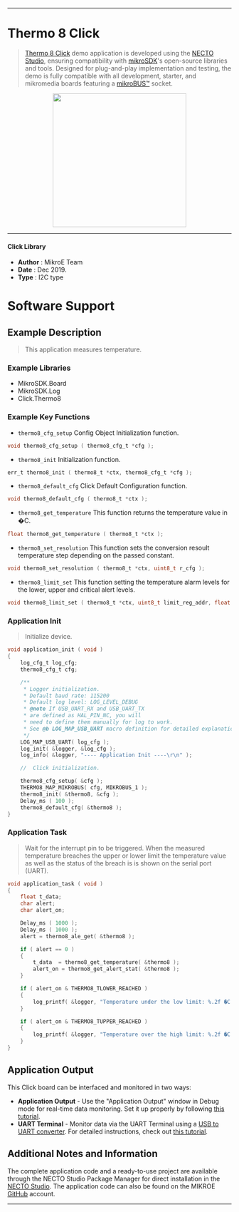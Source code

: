 
---
# Thermo 8 Click

> [Thermo 8 Click](https://www.mikroe.com/?pid_product=MIKROE-3290) demo application is developed using
the [NECTO Studio](https://www.mikroe.com/necto), ensuring compatibility with [mikroSDK](https://www.mikroe.com/mikrosdk)'s
open-source libraries and tools. Designed for plug-and-play implementation and testing, the demo is fully compatible with
all development, starter, and mikromedia boards featuring a [mikroBUS&trade;](https://www.mikroe.com/mikrobus) socket.

<p align="center">
  <img src="https://www.mikroe.com/?pid_product=MIKROE-3290&image=1" height=300px>
</p>

---

#### Click Library

- **Author**        : MikroE Team
- **Date**          : Dec 2019.
- **Type**          : I2C type

# Software Support

## Example Description

> This application measures temperature.

### Example Libraries

- MikroSDK.Board
- MikroSDK.Log
- Click.Thermo8

### Example Key Functions

- `thermo8_cfg_setup` Config Object Initialization function. 
```c
void thermo8_cfg_setup ( thermo8_cfg_t *cfg );
``` 
 
- `thermo8_init` Initialization function. 
```c
err_t thermo8_init ( thermo8_t *ctx, thermo8_cfg_t *cfg );
```

- `thermo8_default_cfg` Click Default Configuration function. 
```c
void thermo8_default_cfg ( thermo8_t *ctx );
```

- `thermo8_get_temperature` This function returns the temperature value in �C. 
```c
float thermo8_get_temperature ( thermo8_t *ctx );
```
 
- `thermo8_set_resolution` This function sets the conversion resoult temperature step depending on the passed constant. 
```c
void thermo8_set_resolution ( thermo8_t *ctx, uint8_t r_cfg );
```

- `thermo8_limit_set` This function setting the temperature alarm levels for the lower, upper and critical alert levels. 
```c
void thermo8_limit_set ( thermo8_t *ctx, uint8_t limit_reg_addr, float limit );
```

### Application Init

> Initialize device.

```c
void application_init ( void )
{
    log_cfg_t log_cfg;
    thermo8_cfg_t cfg;

    /** 
     * Logger initialization.
     * Default baud rate: 115200
     * Default log level: LOG_LEVEL_DEBUG
     * @note If USB_UART_RX and USB_UART_TX 
     * are defined as HAL_PIN_NC, you will 
     * need to define them manually for log to work. 
     * See @b LOG_MAP_USB_UART macro definition for detailed explanation.
     */
    LOG_MAP_USB_UART( log_cfg );
    log_init( &logger, &log_cfg );
    log_info( &logger, "---- Application Init ----\r\n" );

    //  Click initialization.

    thermo8_cfg_setup( &cfg );
    THERMO8_MAP_MIKROBUS( cfg, MIKROBUS_1 );
    thermo8_init( &thermo8, &cfg );
    Delay_ms ( 100 );
    thermo8_default_cfg( &thermo8 );
}
```

### Application Task

> Wait for the interrupt pin to be triggered. When the
> measured temperature breaches the upper or lower limit the
> temperature value as well as the status of the breach is
> is shown on the serial port (UART).

```c
void application_task ( void )
{
    float t_data;
    char alert;
    char alert_on;

    Delay_ms ( 1000 );
    Delay_ms ( 1000 );
    alert = thermo8_ale_get( &thermo8 );

    if ( alert == 0 )
    {
        t_data  = thermo8_get_temperature( &thermo8 );
        alert_on = thermo8_get_alert_stat( &thermo8 );
    }

    if ( alert_on & THERMO8_TLOWER_REACHED )
    {
        log_printf( &logger, "Temperature under the low limit: %.2f �C \r\n", t_data );
    }

    if ( alert_on & THERMO8_TUPPER_REACHED )
    {
        log_printf( &logger, "Temperature over the high limit: %.2f �C \r\n", t_data );
    }
}
```

## Application Output

This Click board can be interfaced and monitored in two ways:
- **Application Output** - Use the "Application Output" window in Debug mode for real-time data monitoring.
Set it up properly by following [this tutorial](https://www.youtube.com/watch?v=ta5yyk1Woy4).
- **UART Terminal** - Monitor data via the UART Terminal using
a [USB to UART converter](https://www.mikroe.com/click/interface/usb?interface*=uart,uart). For detailed instructions,
check out [this tutorial](https://help.mikroe.com/necto/v2/Getting%20Started/Tools/UARTTerminalTool).

## Additional Notes and Information

The complete application code and a ready-to-use project are available through the NECTO Studio Package Manager for 
direct installation in the [NECTO Studio](https://www.mikroe.com/necto). The application code can also be found on
the MIKROE [GitHub](https://github.com/MikroElektronika/mikrosdk_click_v2) account.

---
